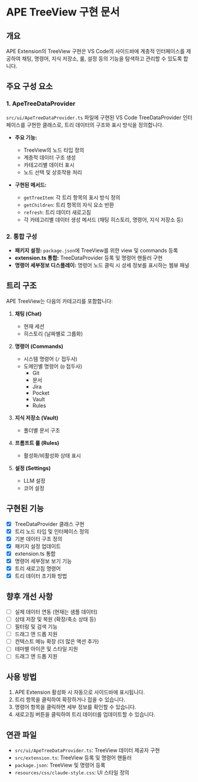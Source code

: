 # APE TreeView 구현 문서

## 개요

APE Extension의 TreeView 구현은 VS Code의 사이드바에 계층적 인터페이스를 제공하여 채팅, 명령어, 지식 저장소, 룰, 설정 등의 기능을 탐색하고 관리할 수 있도록 합니다.

## 주요 구성 요소

### 1. ApeTreeDataProvider

`src/ui/ApeTreeDataProvider.ts` 파일에 구현된 VS Code TreeDataProvider 인터페이스를 구현한 클래스로, 트리 데이터의 구조와 표시 방식을 정의합니다.

- **주요 기능:**
  - TreeView의 노드 타입 정의
  - 계층적 데이터 구조 생성
  - 카테고리별 데이터 표시
  - 노드 선택 및 상호작용 처리

- **구현된 메서드:**
  - `getTreeItem`: 각 트리 항목의 표시 방식 정의
  - `getChildren`: 트리 항목의 자식 요소 반환
  - `refresh`: 트리 데이터 새로고침
  - 각 카테고리별 데이터 생성 메서드 (채팅 히스토리, 명령어, 지식 저장소 등)

### 2. 통합 구성

- **패키지 설정:** `package.json`에 TreeView를 위한 view 및 commands 등록
- **extension.ts 통합:** TreeDataProvider 등록 및 명령어 핸들러 구현
- **명령어 세부정보 디스플레이:** 명령어 노드 클릭 시 상세 정보를 표시하는 웹뷰 패널

## 트리 구조

APE TreeView는 다음의 카테고리를 포함합니다:

1. **채팅 (Chat)**
   - 현재 세션
   - 히스토리 (날짜별로 그룹화)

2. **명령어 (Commands)**
   - 시스템 명령어 (`/` 접두사)
   - 도메인별 명령어 (`@` 접두사)
     - Git
     - 문서
     - Jira
     - Pocket
     - Vault
     - Rules

3. **지식 저장소 (Vault)**
   - 폴더별 문서 구조

4. **프롬프트 룰 (Rules)**
   - 활성화/비활성화 상태 표시

5. **설정 (Settings)**
   - LLM 설정
   - 코어 설정

## 구현된 기능

- [x] TreeDataProvider 클래스 구현
- [x] 트리 노드 타입 및 인터페이스 정의
- [x] 기본 데이터 구조 정의
- [x] 패키지 설정 업데이트
- [x] extension.ts 통합
- [x] 명령어 세부정보 보기 기능
- [x] 트리 새로고침 명령어
- [x] 트리 데이터 초기화 방법

## 향후 개선 사항

- [ ] 실제 데이터 연동 (현재는 샘플 데이터)
- [ ] 상태 저장 및 복원 (확장/축소 상태 등)
- [ ] 필터링 및 검색 기능
- [ ] 드래그 앤 드롭 지원
- [ ] 컨텍스트 메뉴 확장 (더 많은 액션 추가)
- [ ] 테마별 아이콘 및 스타일 지원
- [ ] 드래그 앤 드롭 지원

## 사용 방법

1. APE Extension 활성화 시 자동으로 사이드바에 표시됩니다.
2. 트리 항목을 클릭하여 확장하거나 접을 수 있습니다.
3. 명령어 항목을 클릭하면 세부 정보를 확인할 수 있습니다.
4. 새로고침 버튼을 클릭하여 트리 데이터를 업데이트할 수 있습니다.

## 연관 파일

- `src/ui/ApeTreeDataProvider.ts`: TreeView 데이터 제공자 구현
- `src/extension.ts`: TreeView 등록 및 명령어 핸들러
- `package.json`: TreeView 및 명령어 등록
- `resources/css/claude-style.css`: UI 스타일 정의
